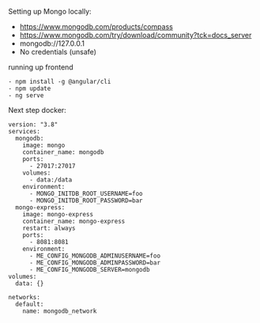 Setting up Mongo locally:
- https://www.mongodb.com/products/compass
- https://www.mongodb.com/try/download/community?tck=docs_server
- mongodb://127.0.0.1
- No credentials (unsafe)

running up frontend
```
- npm install -g @angular/cli
- npm update
- ng serve

```





Next step docker:
```
version: "3.8"
services:
  mongodb:
    image: mongo
    container_name: mongodb
    ports:
      - 27017:27017
    volumes:
      - data:/data
    environment:
      - MONGO_INITDB_ROOT_USERNAME=foo
      - MONGO_INITDB_ROOT_PASSWORD=bar
  mongo-express:
    image: mongo-express
    container_name: mongo-express
    restart: always
    ports:
      - 8081:8081
    environment:
      - ME_CONFIG_MONGODB_ADMINUSERNAME=foo
      - ME_CONFIG_MONGODB_ADMINPASSWORD=bar
      - ME_CONFIG_MONGODB_SERVER=mongodb
volumes:
  data: {}

networks:
  default:
    name: mongodb_network
```

